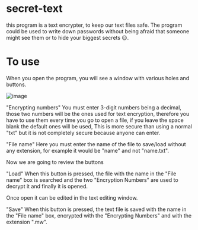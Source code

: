 # secret-text
 
this program is a text encrypter, to keep our text files safe.
The program could be used to write down passwords without being afraid that someone might see them or to hide your biggest secrets 😉.

# To use

When you open the program, you will see a window with various holes and buttons.

![image](https://user-images.githubusercontent.com/120141308/221661403-0eb6ac01-9b90-45ca-8bb0-5494e8475802.png)

"Encrypting numbers"
You must enter 3-digit numbers being a decimal, those two numbers will be the ones used for text encryption, therefore you have to use them every time you go to open a file, if you leave the space blank the default ones will be used, This is more secure than using a normal "txt" but it is not completely secure because anyone can enter.

"File name"
Here you must enter the name of the file to save/load without any extension, for example it would be "name" and not "name.txt".

Now we are going to review the buttons

"Load"
When this button is pressed, the file with the name in the "File name" box is searched and the two "Encryption Numbers" are used to decrypt it and finally it is opened.

Once open it can be edited in the text editing window.

"Save"
When this button is pressed, the text file is saved with the name in the "File name" box, encrypted with the "Encrypting Numbers" and with the extension ".mw".
